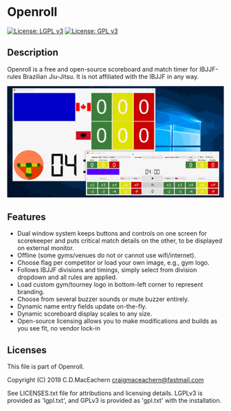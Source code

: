 # Openroll

[![License: LGPL v3](https://img.shields.io/badge/License-LGPLv3-blue.svg)](https://www.gnu.org/licenses/lgpl-3.0) [![License: GPL v3](https://img.shields.io/badge/License-GPLv3-blue.svg)](https://www.gnu.org/licenses/gpl-3.0)

## Description

Openroll is a free and open-source scoreboard and match timer for IBJJF-rules
Brazilian Jiu-Jitsu. It is not affiliated with the IBJJF in any way.

![Demo of Openroll application.](openroll.gif)

## Features

* Dual window system keeps buttons and controls on one screen for scorekeeper and puts critical match details on the other, to be displayed on external monitor.
* Offline (some gyms/venues do not or cannot use wifi/internet).
* Choose flag per competitor or load your own image, e.g., gym logo.
* Follows IBJJF divisions and timings, simply select from division dropdown and all rules are applied.
* Load custom gym/tourney logo in bottom-left corner to represent branding.
* Choose from several buzzer sounds or mute buzzer entirely.
* Dynamic name entry fields update on-the-fly.
* Dynamic scoreboard display scales to any size.
* Open-source licensing allows you to make modifications and builds as you
see fit, no vendor lock-in

## Licenses

This file is part of Openroll.

Copyright (C) 2019 C.D.MacEachern <craigmaceachern@fastmail.com>

See LICENSES.txt file for attributions and licensing details. LGPLv3 is provided as 'lgpl.txt',
and GPLv3 is provided as 'gpl.txt' with the installation.
